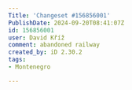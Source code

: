 ```yaml
---
Title: 'Changeset #156856001'
PublishDate: 2024-09-20T08:41:07Z
id: 156856001
user: David Kříž
comment: abandoned railway
created_by: iD 2.30.2
tags:
- Montenegro

---
```

